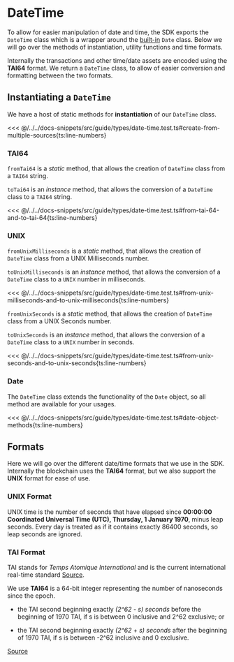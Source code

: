 # DateTime

To allow for easier manipulation of date and time, the SDK exports the `DateTime` class which is a wrapper around the [built-in](https://developer.mozilla.org/en-US/docs/Web/JavaScript/Reference/Global_Objects/Date) `Date` class. Below we will go over the methods of instantiation, utility functions and time formats.

Internally the transactions and other time/date assets are encoded using the **TAI64** format. We return a `DateTime` class, to allow of easier conversion and formatting between the two formats.

## Instantiating a `DateTime`

We have a host of static methods for **instantiation** of our `DateTime` class.

<<< @/../../docs-snippets/src/guide/types/date-time.test.ts#create-from-multiple-sources{ts:line-numbers}

### TAI64

`fromTai64` is a _static_ method, that allows the creation of `DateTime` class from a `TAI64` string.

`toTai64` is an _instance_ method, that allows the conversion of a `DateTime` class to a `TAI64` string.

<<< @/../../docs-snippets/src/guide/types/date-time.test.ts#from-tai-64-and-to-tai-64{ts:line-numbers}

### UNIX

`fromUnixMilliseconds` is a _static_ method, that allows the creation of `DateTime` class from a UNIX Milliseconds number.

`toUnixMilliseconds` is an _instance_ method, that allows the conversion of a `DateTime` class to a `UNIX` number in milliseconds.

<<< @/../../docs-snippets/src/guide/types/date-time.test.ts#from-unix-milliseconds-and-to-unix-milliseconds{ts:line-numbers}

`fromUnixSeconds` is a _static_ method, that allows the creation of `DateTime` class from a UNIX Seconds number.

`toUnixSeconds` is an _instance_ method, that allows the conversion of a `DateTime` class to a `UNIX` number in seconds.

<<< @/../../docs-snippets/src/guide/types/date-time.test.ts#from-unix-seconds-and-to-unix-seconds{ts:line-numbers}

### Date

The `DateTime` class extends the functionality of the `Date` object, so all method are available for your usages.

<<< @/../../docs-snippets/src/guide/types/date-time.test.ts#date-object-methods{ts:line-numbers}

## Formats

Here we will go over the different date/time formats that we use in the SDK. Internally the blockchain uses the **TAI64** format, but we also support the **UNIX** format for ease of use.

### UNIX Format

UNIX time is the number of seconds that have elapsed since **00:00:00 Coordinated Universal Time (UTC), Thursday, 1 January 1970**, minus leap seconds. Every day is treated as if it contains exactly 86400 seconds, so leap seconds are ignored.

### TAI Format

TAI stands for _Temps Atomique International_ and is the current international real-time standard [Source](https://cr.yp.to/libtai/tai64.html).

We use **TAI64** is a 64-bit integer representing the number of nanoseconds since the epoch.

- the TAI second beginning exactly _(2^62 - s) seconds_ before the beginning of 1970 TAI, if s is between 0 inclusive and 2^62 exclusive; or

- the TAI second beginning exactly _(2^62 + s) seconds_ after the beginning of 1970 TAI, if s is between -2^62 inclusive and 0 exclusive.

[Source](https://cr.yp.to/libtai/tai64.html)
